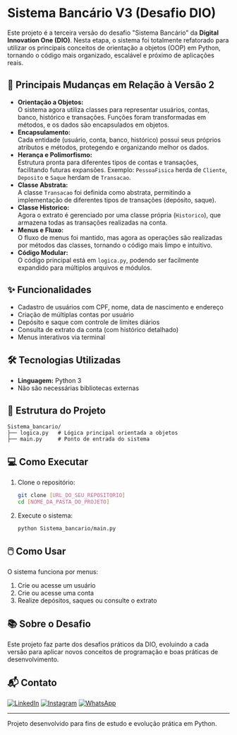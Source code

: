 # Sistema Bancário V3 (Desafio DIO)

Este projeto é a terceira versão do desafio "Sistema Bancário" da **Digital Innovation One (DIO)**. Nesta etapa, o sistema foi totalmente refatorado para utilizar os principais conceitos de orientação a objetos (OOP) em Python, tornando o código mais organizado, escalável e próximo de aplicações reais.

## 🚀 Principais Mudanças em Relação à Versão 2

- **Orientação a Objetos:**  
  O sistema agora utiliza classes para representar usuários, contas, banco, histórico e transações. Funções foram transformadas em métodos, e os dados são encapsulados em objetos.
- **Encapsulamento:**  
  Cada entidade (usuário, conta, banco, histórico) possui seus próprios atributos e métodos, protegendo e organizando melhor os dados.
- **Herança e Polimorfismo:**  
  Estrutura pronta para diferentes tipos de contas e transações, facilitando futuras expansões. Exemplo: `PessoaFisica` herda de `Cliente`, `Deposito` e `Saque` herdam de `Transacao`.
- **Classe Abstrata:**  
  A classe `Transacao` foi definida como abstrata, permitindo a implementação de diferentes tipos de transações (depósito, saque).
- **Classe Historico:**  
  Agora o extrato é gerenciado por uma classe própria (`Historico`), que armazena todas as transações realizadas na conta.
- **Menus e Fluxo:**  
  O fluxo de menus foi mantido, mas agora as operações são realizadas por métodos das classes, tornando o código mais limpo e intuitivo.
- **Código Modular:**  
  O código principal está em `logica.py`, podendo ser facilmente expandido para múltiplos arquivos e módulos.

## ✨ Funcionalidades

- Cadastro de usuários com CPF, nome, data de nascimento e endereço
- Criação de múltiplas contas por usuário
- Depósito e saque com controle de limites diários
- Consulta de extrato da conta (com histórico detalhado)
- Menus interativos via terminal

## 🛠️ Tecnologias Utilizadas

- **Linguagem:** Python 3
- Não são necessárias bibliotecas externas

## 📂 Estrutura do Projeto

```
Sistema_bancario/
├── logica.py   # Lógica principal orientada a objetos
├── main.py     # Ponto de entrada do sistema
```

## 💻 Como Executar

1. Clone o repositório:
    ```bash
    git clone [URL_DO_SEU_REPOSITORIO]
    cd [NOME_DA_PASTA_DO_PROJETO]
    ```
2. Execute o sistema:
    ```bash
    python Sistema_bancario/main.py
    ```

## 🖱️ Como Usar

O sistema funciona por menus:
1. Crie ou acesse um usuário
2. Crie ou acesse uma conta
3. Realize depósitos, saques ou consulte o extrato

## 📚 Sobre o Desafio

Este projeto faz parte dos desafios práticos da DIO, evoluindo a cada versão para aplicar novos conceitos de programação e boas práticas de desenvolvimento.

## 📬 Contato

[![LinkedIn](https://img.shields.io/badge/LinkedIn-0077B5?style=for-the-badge&logo=linkedin&logoColor=white)](https://www.linkedin.com/in/gustavo-vitor-gutierrez-b520a2341/) 
[![Instagram](https://img.shields.io/badge/-Instagram-%23E4405F?style=for-the-badge&logo=instagram&logoColor=white)](https://www.instagram.com/gustavo.gutierreez/) 
[![WhatsApp](https://img.shields.io/badge/WhatsApp-25D366?style=for-the-badge&logo=whatsapp&logoColor=white)](https://wa.me/+5511952018042)

---
Projeto desenvolvido para fins de estudo e evolução prática em Python.
